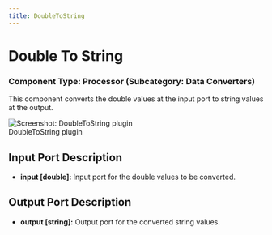 ```yaml
---
title: DoubleToString
---
```


# Double To String

### Component Type: Processor (Subcategory: Data Converters)

This component converts the double values at the input port to string values at the output.

![Screenshot: DoubleToString plugin](./img/DoubleToString.jpg "Screenshot:
        DoubleToString plugin")  
DoubleToString plugin

## Input Port Description

- **input \[double\]:** Input port for the double values to be converted.

## Output Port Description

- **output \[string\]:** Output port for the converted string values.
